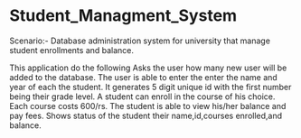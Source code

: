 # Student_Managment_System
Scenario:- Database administration system for university that manage student enrollments and balance.

This application do the following
    Asks the user how many new user will be added to the database.
    The user is able to enter the enter the name and year of each the student.
    It generates 5 digit unique id with the first number being their grade level.
    A student can enroll in the course of his choice.
    Each course costs 600/rs.
    The student is able to view his/her balance and pay fees.
    Shows status of the student their name,id,courses enrolled,and balance.

